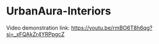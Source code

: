# UrbanAura-Interiors



Video demonstration link: https://youtu.be/rmBO6T8h6qg?si=_xFQAkZr4YRPpgcZ
